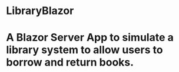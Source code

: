 # LibraryBlazor
# A Blazor Server App to simulate a library system to allow users to borrow and return books.
